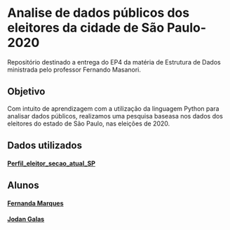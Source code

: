 # Analise de dados públicos dos eleitores da cidade de São Paulo-2020
Repositório destinado a entrega do EP4 da matéria de Estrutura de Dados ministrada pelo professor Fernando Masanori.

## Objetivo
Com intuito de aprendizagem com a utilização da linguagem Python para analisar dados públicos, realizamos uma pesquisa baseasa nos dados dos eleitores do estado de São Paulo, nas eleições de 2020.

## Dados utilizados
#### [Perfil_eleitor_secao_atual_SP](http://agencia.tse.jus.br/estatistica/sead/odsele/perfil_eleitor_secao/perfil_eleitor_secao_ATUAL_SP.zip)

## Alunos
#### [Fernanda Marques](https://github.com/fernandamarques-hub)
#### [Jodan Galas](https://github.com/JodanGalas)

